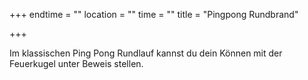 +++
endtime = ""
location = ""
time = ""
title = "Pingpong Rundbrand"

+++

Im klassischen Ping Pong Rundlauf kannst du dein Können mit der Feuerkugel unter Beweis stellen.